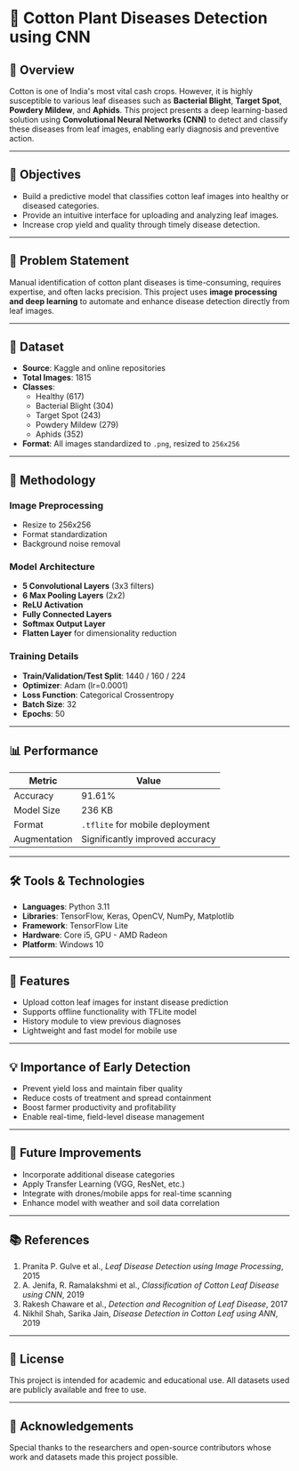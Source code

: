 # 🌿 Cotton Plant Diseases Detection using CNN

## 📌 Overview

Cotton is one of India's most vital cash crops. However, it is highly susceptible to various leaf diseases such as **Bacterial Blight**, **Target Spot**, **Powdery Mildew**, and **Aphids**. This project presents a deep learning-based solution using **Convolutional Neural Networks (CNN)** to detect and classify these diseases from leaf images, enabling early diagnosis and preventive action.

---

## 🎯 Objectives

- Build a predictive model that classifies cotton leaf images into healthy or diseased categories.
- Provide an intuitive interface for uploading and analyzing leaf images.
- Increase crop yield and quality through timely disease detection.

---

## 🧪 Problem Statement

Manual identification of cotton plant diseases is time-consuming, requires expertise, and often lacks precision. This project uses **image processing and deep learning** to automate and enhance disease detection directly from leaf images.

---

## 📂 Dataset

- **Source**: Kaggle and online repositories
- **Total Images**: 1815
- **Classes**:
  - Healthy (617)
  - Bacterial Blight (304)
  - Target Spot (243)
  - Powdery Mildew (279)
  - Aphids (352)
- **Format**: All images standardized to `.png`, resized to `256x256`

---

## 🧠 Methodology

### Image Preprocessing
- Resize to 256x256
- Format standardization
- Background noise removal

### Model Architecture
- **5 Convolutional Layers** (3x3 filters)
- **6 Max Pooling Layers** (2x2)
- **ReLU Activation**
- **Fully Connected Layers**
- **Softmax Output Layer**
- **Flatten Layer** for dimensionality reduction

### Training Details
- **Train/Validation/Test Split**: 1440 / 160 / 224
- **Optimizer**: Adam (lr=0.0001)
- **Loss Function**: Categorical Crossentropy
- **Batch Size**: 32
- **Epochs**: 50

---

## 📊 Performance

| Metric       | Value     |
|--------------|-----------|
| Accuracy     | 91.61%    |
| Model Size   | 236 KB    |
| Format       | `.tflite` for mobile deployment |
| Augmentation | Significantly improved accuracy |

---

## 🛠️ Tools & Technologies

- **Languages**: Python 3.11
- **Libraries**: TensorFlow, Keras, OpenCV, NumPy, Matplotlib
- **Framework**: TensorFlow Lite
- **Hardware**: Core i5, GPU - AMD Radeon
- **Platform**: Windows 10

---

## 📱 Features

- Upload cotton leaf images for instant disease prediction
- Supports offline functionality with TFLite model
- History module to view previous diagnoses
- Lightweight and fast model for mobile use

---

## 💡 Importance of Early Detection

- Prevent yield loss and maintain fiber quality
- Reduce costs of treatment and spread containment
- Boost farmer productivity and profitability
- Enable real-time, field-level disease management

---

## 🔄 Future Improvements

- Incorporate additional disease categories
- Apply Transfer Learning (VGG, ResNet, etc.)
- Integrate with drones/mobile apps for real-time scanning
- Enhance model with weather and soil data correlation

---

## 📚 References

1. Pranita P. Gulve et al., *Leaf Disease Detection using Image Processing*, 2015  
2. A. Jenifa, R. Ramalakshmi et al., *Classification of Cotton Leaf Disease using CNN*, 2019  
3. Rakesh Chaware et al., *Detection and Recognition of Leaf Disease*, 2017  
4. Nikhil Shah, Sarika Jain, *Disease Detection in Cotton Leaf using ANN*, 2019  

---

## 📜 License

This project is intended for academic and educational use. All datasets used are publicly available and free to use.

---

## 🙌 Acknowledgements

Special thanks to the researchers and open-source contributors whose work and datasets made this project possible.

